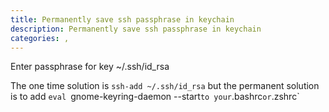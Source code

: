 ```yaml
---
title: Permanently save ssh passphrase in keychain
description: Permanently save ssh passphrase in keychain
categories: ,
---
```


Enter passphrase for key ~/.ssh/id_rsa


The one time solution is `ssh-add ~/.ssh/id_rsa` but the permanent solution is to add `eval `gnome-keyring-daemon
--start` to your `.bashrc` or `.zshrc`

